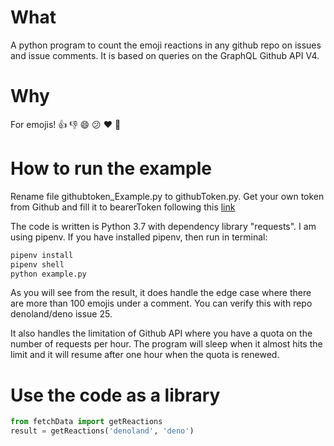 # What
A python program to count the emoji reactions in any github repo on issues and issue comments. It is based on queries on the GraphQL Github API V4. 

# Why
For emojis! 👍 👎 😄 😕 ❤️ 🎉

# How to run the example
Rename file githubtoken_Example.py to githubToken.py. Get your own token from Github and fill it to bearerToken following this [link](https://help.github.com/articles/creating-a-personal-access-token-for-the-command-line/)

The code is written is Python 3.7 with dependency library "requests". I am using pipenv. If you have installed pipenv, then run in terminal:
```bash
pipenv install
pipenv shell
python example.py
```

As you will see from the result, it does handle the edge case where there are more than 100 emojis under a comment. You can verify this with repo denoland/deno issue 25. 

It also handles the limitation of Github API where you have a quota on the number of requests per hour. The program will sleep when it almost hits the limit and it will resume after one hour when the quota is renewed. 

# Use the code as a library 
```python
from fetchData import getReactions
result = getReactions('denoland', 'deno')
```



